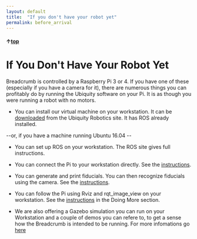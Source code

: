 ```yaml
---
layout: default
title:  "If you don't have your robot yet"
permalink: before_arrival
---
```


#### &uarr;[top](https://ubiquityrobotics.github.io/breadcrumb_learn/)

# If You Don't Have Your Robot Yet

Breadcrumb is controlled by a Raspberry Pi 3 or 4.
If you have one of these (especially if you have a camera for it), there are numerous things you can profitably do by running the Ubiquity software on your Pi. It is as though you were running a robot with no motors.

* You can install our virtual machine on your workstation. It can be [downloaded](https://downloads.ubiquityrobotics.com/) from the Ubiquity Robotics site. It has ROS already installed.

--or, if you have a machine running Ubuntu 16.04 --
* You can set up ROS on your workstation.
The ROS site gives full instructions.

* You can connect the Pi to your workstation directly.
See the [instructions](https://ubiquityrobotics.github.io/learn/connecting).

* You can generate and print fiducials. You can then recognize fiducials using the camera.
See the [instructions](generators/how_to_generate_markers.md).

* You can follow the Pi using Rviz and rqt_image_view on your workstation.
See the [instructions](../doing_more/rviz) in the Doing More section.

* We are also offering a Gazebo simulation you can run on your Workstation and a couple of demos you can refere to, to get a sense how the Breadcrumb is intended to be running. For more infomations go [here](../doing_more/gazebo)
